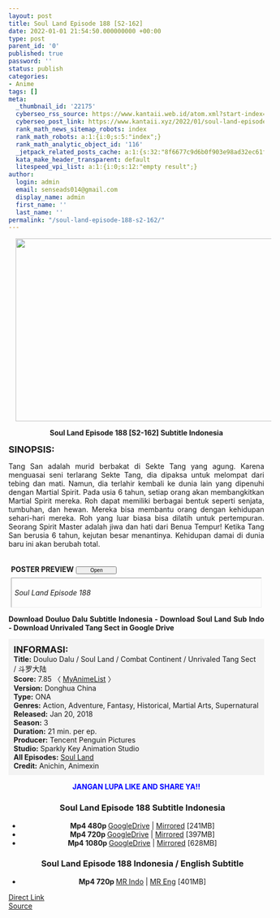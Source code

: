 ```yaml
---
layout: post
title: Soul Land Episode 188 [S2-162]
date: 2022-01-01 21:54:50.000000000 +00:00
type: post
parent_id: '0'
published: true
password: ''
status: publish
categories:
- Anime
tags: []
meta:
  _thumbnail_id: '22175'
  cyberseo_rss_source: https://www.kantaii.web.id/atom.xml?start-index=1&max-results=150
  cyberseo_post_link: https://www.kantaii.xyz/2022/01/soul-land-episode-188-s2-162.html
  rank_math_news_sitemap_robots: index
  rank_math_robots: a:1:{i:0;s:5:"index";}
  rank_math_analytic_object_id: '116'
  _jetpack_related_posts_cache: a:1:{s:32:"8f6677c9d6b0f903e98ad32ec61f8deb";a:2:{s:7:"expires";i:1650284300;s:7:"payload";a:0:{}}}
  kata_make_header_transparent: default
  litespeed_vpi_list: a:1:{i:0;s:12:"empty result";}
author:
  login: admin
  email: senseads014@gmail.com
  display_name: admin
  first_name: ''
  last_name: ''
permalink: "/soul-land-episode-188-s2-162/"
---
```

<div class="separator" style="clear: both; text-align: center;"><a href="https://blogger.googleusercontent.com/img/a/AVvXsEj6jIezLCztAYweWXkwvXl2q3ksUQwcVR-SGmGoWAeLMs9HSE8tbICy4PpBRu9-IjTs6b7KTDZ390ZJEO5neGTD0eiOqMebXZgVoKd0tWrPM6Rq9o-tWeNluFHCm5j8Cpgkv8n4gO-QUa2UVSqKhPybvWToKdr9fifoUjFFZLIFDILY87KeWSxhOn0H=s1365" style="margin-left: 1em; margin-right: 1em;"><img border="0" data-original-height="767" data-original-width="1365" height="360" src="{{ site.baseurl }}/assets/2022/01/AVvXsEj6jIezLCztAYweWXkwvXl2q3ksUQwcVR-SGmGoWAeLMs9HSE8tbICy4PpBRu9-IjTs6b7KTDZ390ZJEO5neGTD0eiOqMebXZgVoKd0tWrPM6Rq9o-tWeNluFHCm5j8Cpgkv8n4gO-QUa2UVSqKhPybvWToKdr9fifoUjFFZLIFDILY87KeWSxhOn0H=w640-h360" width="640" /></a></div>
<p>
<div style="text-align: center;"><b>Soul Land Episode 188 [S2-162] Subtitle Indonesia</b></p>
</div>
<p><b><span style="font-size: large;">SINOPSIS:</span></b>
<div style="text-align: justify;">Tang San adalah murid berbakat di Sekte Tang yang agung. Karena menguasai seni terlarang Sekte Tang, dia dipaksa untuk melompat dari tebing dan mati. Namun, dia terlahir kembali ke dunia lain yang dipenuhi dengan Martial Spirit. Pada usia 6 tahun, setiap orang akan membangkitkan Martial Spirit mereka. Roh dapat memiliki berbagai bentuk seperti senjata, tumbuhan, dan hewan. Mereka bisa membantu orang dengan kehidupan sehari-hari mereka. Roh yang luar biasa bisa dilatih untuk pertempuran. Seorang Spirit Master adalah jiwa dan hati dari Benua Tempur! Ketika Tang San berusia 6 tahun, kejutan besar menantinya. Kehidupan damai di dunia baru ini akan berubah total.</p>
<p><a name="more"></a>
<div>
<div style="margin: 5px;">
<div class="smallfont" style="margin-bottom: 2px;"><span style="font-weight: bold;"><br />POSTER PREVIEW</span><input onclick="if (this.parentNode.parentNode.getElementsByTagName('div')[1].getElementsByTagName('div')[0].style.display != '') { this.parentNode.parentNode.getElementsByTagName('div')[1].getElementsByTagName('div')[0].style.display = ''; this.innerText = ''; this.value = ' Close..'; } else { this.parentNode.parentNode.getElementsByTagName('div')[1].getElementsByTagName('div')[0].style.display = 'none'; this.innerText = ''; this.value = ' Clik Here'; }" style="font-size: 10px; margin: 5px; padding: 0px; width: 80px;" type="button" value="Open" /></div>
<div class="alt2" style="border: 1px inset; margin: 0px; padding: 6px;">
<div style="display: none;">
<div class="separator" style="clear: both; text-align: center;"><a href="https://blogger.googleusercontent.com/img/a/AVvXsEgsXfLsPMZJvoourlTjDRNtH_kIgpMCCspZm_GdOuwMCs-SHBtYCC3mNXcUfAIz_if__M33c_s7G19Ow_KcYOJlUutjIYlEARkNAjb6TwKPgI8NMcXLEPp5G2pnAyicebfJHeHX8NQ06bQgQmsNGXjizVy9aQiGMNre3mybTt2oFC2lqAxuxgu5XRoI=s1365" style="margin-left: 1em; margin-right: 1em;"><img border="0" data-original-height="767" data-original-width="1365" height="360" src="{{ site.baseurl }}/assets/2022/01/AVvXsEgsXfLsPMZJvoourlTjDRNtH_kIgpMCCspZm_GdOuwMCs-SHBtYCC3mNXcUfAIz_if__M33c_s7G19Ow_KcYOJlUutjIYlEARkNAjb6TwKPgI8NMcXLEPp5G2pnAyicebfJHeHX8NQ06bQgQmsNGXjizVy9aQiGMNre3mybTt2oFC2lqAxuxgu5XRoI=w640-h360" width="640" /></a></div>
<p>
<div class="separator" style="clear: both; text-align: center;"><a href="https://blogger.googleusercontent.com/img/a/AVvXsEj6jIezLCztAYweWXkwvXl2q3ksUQwcVR-SGmGoWAeLMs9HSE8tbICy4PpBRu9-IjTs6b7KTDZ390ZJEO5neGTD0eiOqMebXZgVoKd0tWrPM6Rq9o-tWeNluFHCm5j8Cpgkv8n4gO-QUa2UVSqKhPybvWToKdr9fifoUjFFZLIFDILY87KeWSxhOn0H=s1365" style="margin-left: 1em; margin-right: 1em;"><img border="0" data-original-height="767" data-original-width="1365" height="360" src="{{ site.baseurl }}/assets/2022/01/AVvXsEj6jIezLCztAYweWXkwvXl2q3ksUQwcVR-SGmGoWAeLMs9HSE8tbICy4PpBRu9-IjTs6b7KTDZ390ZJEO5neGTD0eiOqMebXZgVoKd0tWrPM6Rq9o-tWeNluFHCm5j8Cpgkv8n4gO-QUa2UVSqKhPybvWToKdr9fifoUjFFZLIFDILY87KeWSxhOn0H=w640-h360" width="640" /></a></div>
</div>
<p><i>Soul Land Episode 188</i></div>
</div>
</div>
<p> <b>Download Douluo Dalu Subtitle Indonesia - Download Soul Land Sub Indo - Download Unrivaled Tang Sect in Google Drive</b></div>
<p>
<div style="background-color: #f3f3f3; padding: 10px; text-align: left;"><b><span style="font-size: large;">INFORMASI:</span></b><br /><b>Title:</b> Douluo Dalu / Soul Land / Combat Continent / Unrivaled Tang Sect / 斗罗大陆<br /><b>Score:</b> 7.85 〈 <a href="https://myanimelist.net/anime/37150/Douluo_Dalu" target="_blank" rel="noopener">MyAnimeList</a> 〉<br /><b>Version:</b> Donghua China<br /><b>Type:</b> ONA<br /><b>Genres:</b> Action, Adventure, Fantasy, Historical, Martial Arts, Supernatural<br /><b>Released:</b> Jan 20, 2018<br /><b>Season:</b> 3<br /><b>Duration:</b> 21 min. per ep.<br /><b>Producer:</b> Tencent Penguin Pictures<br /><b>Studio:</b> Sparkly Key Animation Studio<br /><b>All Episodes:</b> <a href="https://www.kantaii.xyz/2018/02/soul-land-douluo-dalu.html" target="_blank" rel="noopener">Soul Land</a><br /><b>Credit:</b> Anichin, Animexin</div>
<p>
<div style="text-align: center;"><b><span style="color: blue;">JANGAN LUPA LIKE AND SHARE YA!!</span></b>
<div class="dl">
<ul />
<h3 style="text-align: center;">Soul Land Episode 188 Subtitle Indonesia</h3>
<li style="text-align: center;"><b>Mp4 480p </b><a href="https://cararegistrasi.com/mdW22VMKf" target="_blank" rel="noopener">GoogleDrive</a> | <a href="https://apk.miuiku.com/fe4l" target="_blank" rel="noopener">Mirrored</a> [241MB]</li>
<li style="text-align: center;"><b>Mp4 720p </b><a href="https://cararegistrasi.com/gHUu" target="_blank" rel="noopener">GoogleDrive</a> | <a href="https://apk.miuiku.com/l5UhiZt73" target="_blank" rel="noopener">Mirrored</a> [397MB]</li>
<li style="text-align: center;"><b>Mp4 1080p </b><a href="https://cararegistrasi.com/D6mB8YVs6" target="_blank" rel="noopener">GoogleDrive</a> | <a href="https://apk.miuiku.com/3prGZ1" target="_blank" rel="noopener">Mirrored</a> [628MB]</li>
</div>
<div class="dl">
<ul />
<h3 style="text-align: center;">Soul Land Episode 188 Indonesia / English Subtitle</h3>
<li style="text-align: center;"><b>Mp4 720p </b><a href="https://cararegistrasi.com/S4LeN" target="_blank" rel="noopener">MR Indo</a> | <a href="https://apk.miuiku.com/wHhAHk2e3" target="_blank" rel="noopener">MR Eng</a> [401MB]</li>
</div></div>
<link rel="stylesheet" href="https://cdnjs.cloudflare.com/ajax/libs/font-awesome/4.7.0/css/font-awesome.min.css" />
<div class="divbtn"> <a href="https://handymansurrender.com/fihup8buzv?key=94550f7ce39444073321dde3b8782f97" class="btn"><i class="fa fa-download"></i> Direct Link</a> <br /><a href="https://www.kantaii.xyz/2022/01/soul-land-episode-188-s2-162.html">Source</a> </div>
